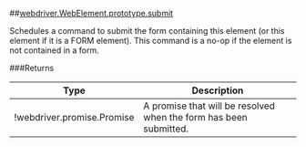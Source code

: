 ##[webdriver.WebElement.prototype.submit](https://code.google.com/p/selenium/source/browse/javascript/webdriver/webdriver.js#1913)

Schedules a command to submit the form containing this element (or this
element if it is a FORM element). This command is a no-op if the element is
not contained in a form.






###Returns

Type | Description
--- | ---
!webdriver.promise.Promise | A promise that will be resolved when the form has been submitted.

